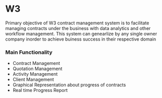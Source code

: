 # W3
Primary objective of W3 contract management system is to facilitate managing contracts under the business with data analytics and other workflow management. This system can genearlize by any single owner company inorder to achieve buiness success in their respective domain

### Main Functionality

- Contract Management 
- Quotation Management
- Activity Management
- Client Management
- Graphical Representation about progress of contracts
- Real time Progress Report


